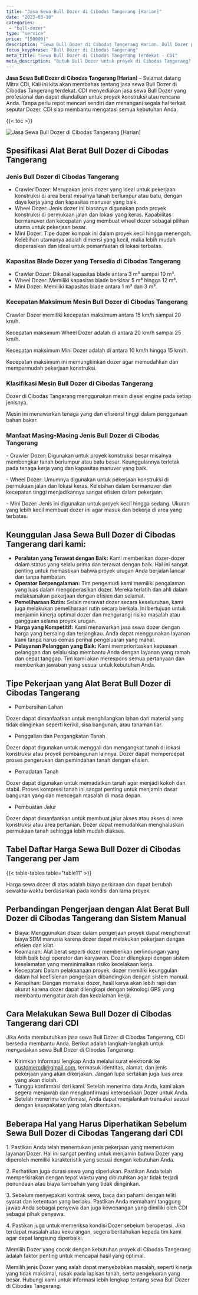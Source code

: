 ```yaml
---
title: "Jasa Sewa Bull Dozer di Cibodas Tangerang [Harian]"
date: "2023-03-10"
categories:
 - "bull-dozer"
type: "service"
price: "[50000]"
description: "Sewa Bull Dozer di Cibodas Tangerang Harian. Bull Dozer profesional untuk kebutuhan proyek konstruksi dengan performa maksimal. Dapatkan informasi lengkap dengan menghubungi kami."
focus_keyphrase: "Bull Dozer di Cibodas Tangerang"
meta_title: "Sewa Bull Dozer di Cibodas Tangerang Terdekat - CDI"
meta_description: "Butuh Bull Dozer untuk proyek di Cibodas Tangerang? Kami adalah solusi tepat dengan solusi optimal. Dapatkan penawaran sekarang."
---
```


**Jasa Sewa Bull Dozer di Cibodas Tangerang [Harian]** – Selamat datang Mitra CDI, Kali ini kita akan membahas tentang jasa sewa Bull Dozer di Cibodas Tangerang terdekat. CDI menyediakan jasa sewa Bull Dozer yang profesional dan dapat diandalkan untuk proyek konstruksi atau rencana Anda. Tanpa perlu repot mencari sendiri dan menangani segala hal terkait seputar Dozer, CDI siap membantu mengatasi semua kebutuhan Anda.

{{< toc >}}

![Jasa Sewa Bull Dozer di Cibodas Tangerang [Harian]](/images/bull-dozer/bull-dozer-01.jpg)

## Spesifikasi Alat Berat Bull Dozer di Cibodas Tangerang

### Jenis Bull Dozer di Cibodas Tangerang

*   Crawler Dozer: Merupakan jenis dozer yang ideal untuk pekerjaan konstruksi di area berat misalnya tanah berlumpur atau batu, dengan daya kerja yang dan kapasitas manuver yang baik.
*   Wheel Dozer: Jenis dozer ini biasanya digunakan pada proyek konstruksi di permukaan jalan dan lokasi yang keras. Kapabilitas bermanuver dan kecepatan yang membuat wheel dozer sebagai pilihan utama untuk pekerjaan besar.
*   Mini Dozer: Tipe dozer kompak ini dalam proyek kecil hingga menengah. Kelebihan utamanya adalah dimensi yang kecil, maka lebih mudah dioperasikan dan ideal untuk pemanfaatan di lokasi terbatas.

### Kapasitas Blade Dozer yang Tersedia di Cibodas Tangerang

*   Crawler Dozer: Dikenal kapasitas blade antara 3 m³ sampai 10 m³.
*   Wheel Dozer: Memiliki kapasitas blade berkisar 5 m³ hingga 12 m³.
*   Mini Dozer: Memiliki kapasitas blade antara 1 m³ dan 3 m³.

### Kecepatan Maksimum Mesin Bull Dozer di Cibodas Tangerang

Crawler Dozer memiliki kecepatan maksimum antara 15 km/h sampai 20 km/h.

Kecepatan maksimum Wheel Dozer adalah di antara 20 km/h sampai 25 km/h.

Kecepatan maksimum Mini Dozer adalah di antara 10 km/h hingga 15 km/h.

Kecepatan maksimum ini memungkinkan dozer agar memudahkan dan mempermudah pekerjaan konstruksi.

### Klasifikasi Mesin Bull Dozer di Cibodas Tangerang

Dozer di Cibodas Tangerang menggunakan mesin diesel engine pada setiap jenisnya.

Mesin ini menawarkan tenaga yang dan efisiensi tinggi dalam penggunaan bahan bakar.

### Manfaat Masing-Masing Jenis Bull Dozer di Cibodas Tangerang

\- Crawler Dozer: Digunakan untuk proyek konstruksi besar misalnya membongkar tanah berlumpur atau batu besar. Keunggulannya terletak pada tenaga kerja yang dan kapasitas manuver yang baik.

\- Wheel Dozer: Umumnya digunakan untuk pekerjaan konstruksi di permukaan jalan dan lokasi keras. Kelebihan dalam bermanuver dan kecepatan tinggi menjadikannya sangat efisien dalam pekerjaan.

\- Mini Dozer: Jenis ini digunakan untuk proyek kecil hingga sedang. Ukuran yang lebih kecil membuat dozer ini agar masuk dan bekerja di area yang terbatas.

## Keunggulan Jasa Sewa Bull Dozer di Cibodas Tangerang dari kami:

*   **Peralatan yang Terawat dengan Baik:** Kami memberikan dozer-dozer dalam status yang selalu prima dan terawat dengan baik. Hal ini sangat penting untuk memastikan bahwa proyek urugan Anda berjalan lancar dan tanpa hambatan.
*   **Operator Berpengalaman:** Tim pengemudi kami memiliki pengalaman yang luas dalam mengoperasikan dozer. Mereka terlatih dan ahli dalam melaksanakan pekerjaan dengan efisien dan selamat.
*   **Pemeliharaan Rutin:** Selain merawat dozer secara keseluruhan, kami juga melakukan pemeliharaan rutin secara berkala. Ini bertujuan untuk menjamin kinerja optimal dozer dan mengurangi risiko masalah atau gangguan selama proyek urugan.
*   **Harga yang Kompetitif:** Kami menawarkan jasa sewa dozer dengan harga yang bersaing dan terjangkau. Anda dapat menggunakan layanan kami tanpa harus cemas perihal pengeluaran yang mahal.
*   **Pelayanan Pelanggan yang Baik:** Kami memprioritaskan kepuasan pelanggan dan selalu siap membantu Anda dengan layanan yang ramah dan cepat tanggap. Tim kami akan merespons semua pertanyaan dan memberikan jawaban yang sesuai untuk kebutuhan Anda.

## Tipe Pekerjaan yang Alat Berat Bull Dozer di Cibodas Tangerang

*   Pembersihan Lahan

Dozer dapat dimanfaatkan untuk menghilangkan lahan dari material yang tidak diinginkan seperti kerikil, sisa bangunan, atau tanaman liar.
*   Penggalian dan Pengangkatan Tanah

Dozer dapat digunakan untuk menggali dan mengangkat tanah di lokasi konstruksi atau proyek pembangunan lainnya. Dozer dapat mempercepat proses pengerukan dan pemindahan tanah dengan efisien.
*   Pemadatan Tanah

Dozer dapat digunakan untuk memadatkan tanah agar menjadi kokoh dan stabil. Proses kompresi tanah ini sangat penting untuk menjamin dasar bangunan yang dan mencegah masalah di masa depan.
*   Pembuatan Jalur

Dozer dapat dimanfaatkan untuk membuat jalur akses atau akses di area konstruksi atau area pertanian. Dozer dapat memudahkan menghaluskan permukaan tanah sehingga lebih mudah diakses.

## Tabel Daftar Harga Sewa Bull Dozer di Cibodas Tangerang per Jam

{{< table-tables table="table11" >}}

Harga sewa dozer di atas adalah biaya perkiraan dan dapat berubah sewaktu-waktu berdasarkan pada kondisi dan lama proyek.

## Perbandingan Pengerjaan dengan Alat Berat Bull Dozer di Cibodas Tangerang dan Sistem Manual

*   Biaya: Menggunakan dozer dalam pengerjaan proyek dapat menghemat biaya SDM manusia karena dozer dapat melakukan pekerjaan dengan efisien dan kilat.
*   Keamanan: Alat berat seperti dozer memberikan perlindungan yang lebih baik bagi operator dan karyawan. Dozer dilengkapi dengan sistem keselamatan yang meminimalkan risiko kecelakaan kerja.
*   Kecepatan: Dalam pelaksanaan proyek, dozer memiliki keunggulan dalam hal keefisienan pengerjaan dibandingkan dengan sistem manual.
*   Kerapihan: Dengan memakai dozer, hasil karya akan lebih rapi dan akurat karena dozer dapat dilengkapi dengan teknologi GPS yang membantu mengatur arah dan kedalaman kerja.

## Cara Melakukan Sewa Bull Dozer di Cibodas Tangerang dari CDI

Jika Anda membutuhkan jasa sewa Bull Dozer di Cibodas Tangerang, CDI bersedia membantu Anda. Berikut adalah langkah-langkah untuk mengadakan sewa Bull Dozer di Cibodas Tangerang:

*   Kirimkan informasi lengkap Anda melalui surat elektronik ke customercdi@gmail.com, termasuk identitas, alamat, dan jenis pekerjaan yang akan dikerjakan. Jangan lupa sertakan juga luas area yang akan diolah.
*   Tunggu konfirmasi dari kami. Setelah menerima data Anda, kami akan segera menjawab dan mengkonfirmasi ketersediaan Dozer untuk Anda.
*   Setelah menerima konfirmasi, Anda dapat menjalankan transaksi sesuai dengan kesepakatan yang telah ditentukan.

## Beberapa Hal yang Harus Diperhatikan Sebelum Sewa Bull Dozer di Cibodas Tangerang dari CDI

1\.  Pastikan Anda telah menentukan jenis pekerjaan yang memerlukan layanan Dozer. Hal ini sangat penting untuk menjamin bahwa Dozer yang diperoleh memiliki karakteristik yang sesuai dengan kebutuhan Anda.

2\.  Perhatikan juga durasi sewa yang diperlukan. Pastikan Anda telah memperkirakan dengan tepat waktu yang dibutuhkan agar tidak terjadi penundaan atau biaya tambahan yang tidak diinginkan.

3\.  Sebelum menyepakati kontrak sewa, baca dan pahami dengan teliti syarat dan ketentuan yang berlaku. Pastikan Anda memahami tanggung jawab Anda sebagai penyewa dan juga kewenangan yang dimiliki oleh CDI sebagai pihak penyewa.

4\.  Pastikan juga untuk memeriksa kondisi Dozer sebelum beroperasi. Jika terdapat masalah atau kekurangan, segera beritahukan kepada tim kami agar dapat langsung diperbaiki.

Memilih Dozer yang cocok dengan kebutuhan proyek di Cibodas Tangerang adalah faktor penting untuk mencapai hasil yang optimal.

Memilih jenis Dozer yang salah dapat menyebabkan masalah, seperti kinerja yang tidak maksimal, rusak pada lapisan tanah, serta pengeluaran yang besar. Hubungi kami untuk informasi lebih lengkap tentang sewa Bull Dozer di Cibodas Tangerang.